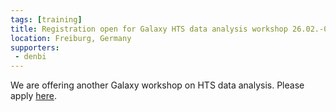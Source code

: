 ```yaml
---
tags: [training]
title: Registration open for Galaxy HTS data analysis workshop 26.02.-02.03.2018
location: Freiburg, Germany
supporters:
 - denbi
---
```


We are offering another Galaxy workshop on HTS data analysis. Please apply [here](https://drive.google.com/open?id=1qnFUCHvyvBHt5OA97puq9sQ83yp8nKSg-EiUQznN4Jw).
